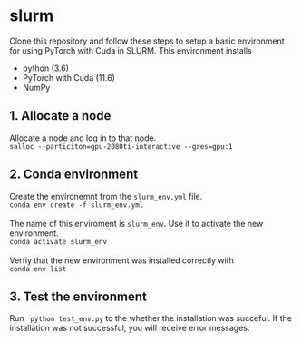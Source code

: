 # slurm

Clone this repository and follow these steps to setup a basic environment for using PyTorch with Cuda in SLURM. This environment installs
- python (3.6)
- PyTorch with Cuda (11.6)
- NumPy

## 1. Allocate a node
Allocate a node and log in to that node.<br>
``` salloc --particiton=gpu-2080ti-interactive --gres=gpu:1  ```

## 2. Conda environment
Create the environemnt from the ```slurm_env.yml``` file. <br>
``` conda env create -f slurm_env.yml ``` <br> <br>
The name of this enviroment is ```slurm_env```. Use it to activate the new environment. <br>
```conda activate slurm_env``` <br><br>
Verfiy that the new environment was installed correctly with <br>
``` conda env list ```

## 3. Test the environment
Run ``` python test_env.py``` to the whether the installation was succeful. If the installation was not successful, you will receive error messages.
